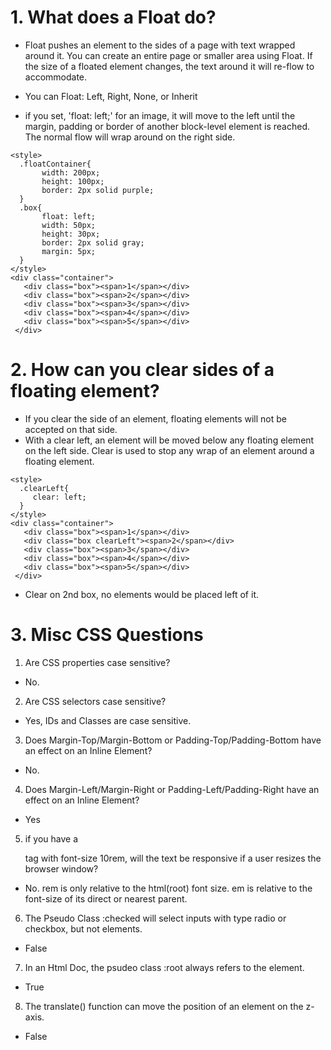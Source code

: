 # 1. What does a Float do?
- Float pushes an element to the sides of a page with text wrapped around it. You can create an entire page or smaller area using Float. If the size of a floated element changes, the text around it will re-flow to accommodate.
- You can Float: Left, Right, None, or Inherit

- if you set, 'float: left;' for an image, it will move to the left until the margin, padding or border of another block-level element is reached. The normal flow will wrap around on the right side.

````
<style>
  .floatContainer{
       width: 200px;
       height: 100px;
       border: 2px solid purple;
  }
  .box{
       float: left;
       width: 50px;
       height: 30px;
       border: 2px solid gray;
       margin: 5px;
  }
</style>
<div class="container">
   <div class="box"><span>1</span></div>
   <div class="box"><span>2</span></div>
   <div class="box"><span>3</span></div>
   <div class="box"><span>4</span></div>
   <div class="box"><span>5</span></div>
 </div>
 ````

# 2. How can you clear sides of a floating element?
- If you clear the side of an element, floating elements will not be accepted on that side.
- With a clear left, an element will be moved below any floating element on the left side. Clear is used to stop any wrap of an element around a floating element.

````
<style>
  .clearLeft{
     clear: left;
  }
</style>
<div class="container">
   <div class="box"><span>1</span></div>
   <div class="box clearLeft"><span>2</span></div>
   <div class="box"><span>3</span></div>
   <div class="box"><span>4</span></div>
   <div class="box"><span>5</span></div>
 </div>
 ````

 - Clear on 2nd box, no elements would be placed left of it.

# 3. Misc CSS Questions

1. Are CSS properties case sensitive?
* No.

2. Are CSS selectors case sensitive?
* Yes, IDs and Classes are case sensitive.

3. Does Margin-Top/Margin-Bottom or Padding-Top/Padding-Bottom have an effect on an Inline Element?
* No.

4. Does Margin-Left/Margin-Right or Padding-Left/Padding-Right have an effect on an Inline Element?
* Yes

5. if you have a <p> tag with font-size 10rem, will the text be responsive if a user resizes the browser window?
* No. rem is only relative to the html(root) font size. em is relative to the font-size of its direct or nearest parent.

6. The Pseudo Class :checked will select inputs with type radio or checkbox, but not <options> elements.
* False

7. In an Html Doc, the psudeo class :root always refers to the <html> element.
* True

8. The translate() function can move the position of an element on the z-axis.
* False
